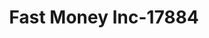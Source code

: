 ---
f_zip-code: 32971
f_state-code: FL
title: Fast Money Inc-17884
f_phone: 772-567-7850
f_city-only: Winter Beach
f_address: 3246 Ushighway 1 Winter Beach
f_location-unique-id: '17884'
slug: fast-money-inc-17884
updated-on: '2024-05-30T13:46:58.046Z'
created-on: '2024-05-30T13:36:59.803Z'
published-on: '2024-05-30T13:54:32.469Z'
f_city-state: cms/city/winter-beach-fl.md
f_company: cms/company/fast-money-inc.md
f_state: cms/state/florida.md
layout: '[payday-loan].html'
tags: payday-loan
---